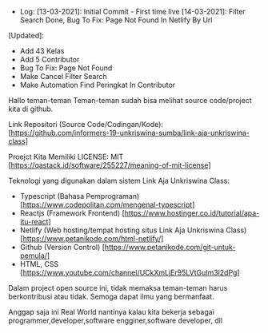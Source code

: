 - Log: 
	[13-03-2021]: Initial Commit - First time live
	[14-03-2021]: Filter Search Done, Bug To Fix: Page Not Found In Netlify By Url

[Updated]:
- Add 43 Kelas
- Add 5 Contributor
- Bug To Fix: Page Not Found
- Make Cancel Filter Search
- Make Automation Find Peringkat In Contributor

Hallo teman-teman
Teman-teman sudah bisa melihat source code/project kita di github.

Link Repositori (Source Code/Codingan/Kode): [https://github.com/informers-19-unkriswina-sumba/link-aja-unkriswina-class]

Proejct Kita Memiliki LICENSE: MIT [https://qastack.id/software/255227/meaning-of-mit-license]

Teknologi yang digunakan dalam sistem Link Aja Unkriswina Class:
- Typescript (Bahasa Pemprograman) [https://www.codepolitan.com/mengenal-typescript]
- Reactjs (Framework Frontend) [https://www.hostinger.co.id/tutorial/apa-itu-react]
- Netlify (Web hosting/tempat hosting situs Link Aja Unkriswina Class) [https://www.petanikode.com/html-netlify/]
- Github (Version Control) [https://www.petanikode.com/git-untuk-pemula/]
- HTML, CSS [https://www.youtube.com/channel/UCkXmLjEr95LVtGuIm3l2dPg]

Dalam project open source ini, tidak memaksa teman-teman harus berkontribusi atau tidak. 
Semoga dapat ilmu yang bermanfaat.

Anggap saja ini Real World nantinya kalau kita bekerja sebagai programmer,developer,software engginer,software developer, dll